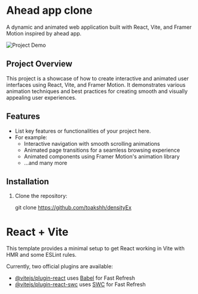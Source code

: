 # Ahead app clone

A dynamic and animated web application built with React, Vite, and Framer Motion inspired by ahead app.

![Project Demo](https://density-ahead-akshat.netlify.app) <!-- Replace with a link to your project demo GIF or screenshot -->


## Project Overview

This project is a showcase of how to create interactive and animated user interfaces using React, Vite, and Framer Motion. It demonstrates various animation techniques and best practices for creating smooth and visually appealing user experiences.

## Features

- List key features or functionalities of your project here.
- For example:
  - Interactive navigation with smooth scrolling animations
  - Animated page transitions for a seamless browsing experience
  - Animated components using Framer Motion's animation library
  - ...and many more

## Installation

1. Clone the repository:

   git clone https://github.com/toakshh/densityEx


# React + Vite

This template provides a minimal setup to get React working in Vite with HMR and some ESLint rules.

Currently, two official plugins are available:

- [@vitejs/plugin-react](https://github.com/vitejs/vite-plugin-react/blob/main/packages/plugin-react/README.md) uses [Babel](https://babeljs.io/) for Fast Refresh
- [@vitejs/plugin-react-swc](https://github.com/vitejs/vite-plugin-react-swc) uses [SWC](https://swc.rs/) for Fast Refresh
